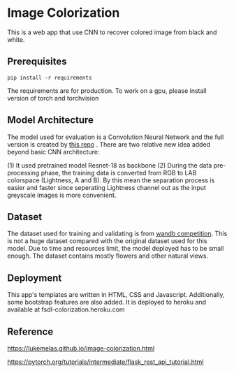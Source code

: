 # Image Colorization

This is a web app that use CNN to recover colored image from black and white.

## Prerequisites

```
pip install -r requirements
```

The requirements are for production. To work on a gpu, please install version of torch and torchvision

## Model Architecture

The model used for evaluation is a Convolution Neural Network and the full version is created by [this repo](https://github.com/lukemelas/Automatic-Image-Colorization/) . There are two relative new idea added beyond basic CNN architecture:

(1) It used pretrained model Resnet-18 as backbone
(2) During the data pre-processing phase, the training data is converted from RGB to LAB colorspace (Lightness, A and B). By this mean the separation process is easier and faster since seperating Lightness channel out as the input greyscale images is more convenient.

## Dataset

The dataset used for training and validating is from [wandb competition](https://wandb.ai/wandb/colorizer-applied-dl/benchmark). This is not a huge dataset compared with the original dataset used for this model. Due to time and resources limit, the model deployed has to be small enough. The dataset contains mostly flowers and other natural views.

## Deployment

This app's templates are written in HTML, CSS and Javascript. Additionally, some bootstrap features are also added. It is deployed to heroku and available at fsdl-colorization.heroku.com

## Reference

https://lukemelas.github.io/image-colorization.html

https://pytorch.org/tutorials/intermediate/flask_rest_api_tutorial.html

